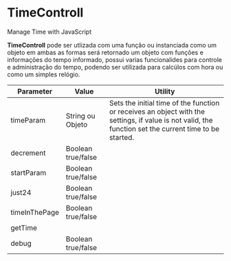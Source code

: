 # TimeControll
Manage Time with JavaScript

**TimeControll** pode ser utlizada com uma função ou instanciada como um objeto em ambas as formas será retornado 
um objeto com funções e informações do tempo informado, possui varias funcionalides para controle e administração do tempo, 
podendo ser utilizada para calcúlos com hora ou como um simples relógio.

| Parameter | Value | Utility |
| --- | --- | --- |
| timeParam | String ou Objeto | Sets the initial time of the function or receives an object with the settings, if value is not valid, the function set the current time to be started. |
| decrement | Boolean true/false |  |
| startParam | Boolean true/false |  |
| just24 | Boolean true/false |  |
| timeInThePage | Boolean true/false |  |
| getTime |  |  |
| debug | Boolean true/false |  |

